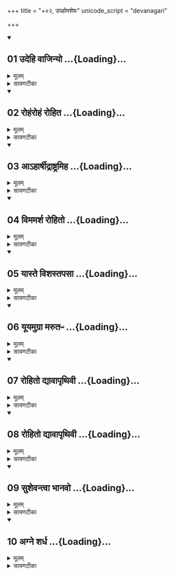 +++
title = "+०२, उपहोमशेषः"
unicode_script = "devanagari"

+++

<div class="js_include" includetitle="false" newlevelforh1="2" unfilled url="/vedAH_yajuH/taittirIyam/brAhmaNam/sarva-prastutiH/2/5/2/01_udehi_vAjinyo.md">
<details open><summary><h2>01 उदेहि वाजिन्यो ...{Loading}...</h2></summary>

<details><summary>मूलम्</summary>

उ॒देहि॑ वाजि॒न्यो अ॑स्य॒फ्स्व॑न्तः ।  
इ॒दꣳ रा॒ष्ट्रमा वि॑श सू॒नृता॑वत् ।  
यो रोहि॑तो॒ विश्व॑मि॒दञ्ज॒जान॑ ।  
स नो॑ रा॒ष्ट्रेषु॒ सुधि॑तान्दधातु ।  
</details>

<details><summary>सायणटीका</summary>

(SB) 1द्वितीयेऽनुवाके प्रथमामृचमाह - हे ताजित्! अश्वमेधे कर्मणि प्रयुज्यमान! हे अश्व! उदेहि जलमध्यादुद्गच्छ ॥ अत्राश्वमेधे भारद्वाजसूत्रम् - 'अश्वमपोऽवगाह्य स्नापयित्वा समुह्य ततो ह्यस्तारमनुदकमुदानयति उदेहि वाजिन्नित्यष्टाभिः' इति ॥ अतोऽत्राश्वमेधगतमश्वं संबोध्योच्यते योऽयमश्वोऽप्स्वन्तर्वर्तते स त्वमुदेहि, उद्गत्य च सूनृतावत् प्रीतियुक्तमिदं राष्ट्रमाविश ॥ इहास्यतामिह भुज्यतामित्येवंरूपा वाणी सूनृता ॥ अस्य चाश्वस्य पजापतिजन्यत्वेन तद्रूपत्वमुपचर्य प्रशस्यते - योऽश्वः स्वकारणभूतप्रजापतिरूपेण रजोगुणयुक्तत्वाद्रोहितस्सन् इदं विश्वं जनान उत्पादयामास, स प्रजापतिरूपोऽश्वो नोऽस्मानेतेषु राष्ट्रेषु सुधितान् सुखयुक्तान्कृत्वा स्थापयतु ॥॥
</details>

</details>
</div>
<div class="js_include" includetitle="false" newlevelforh1="2" unfilled url="/vedAH_yajuH/taittirIyam/brAhmaNam/sarva-prastutiH/2/5/2/02_rohaMrohaM_rohita.md">
<details open><summary><h2>02 रोहंरोहं रोहित ...{Loading}...</h2></summary>

<details><summary>मूलम्</summary>

रोहꣳ॑रोह॒ꣳ॒ रोहि॑त॒ आरु॑रोह ।  
प्र॒जाभि॒र्वृद्धि॑ञ्ज॒नुषा॑मु॒पस्थ᳚म् ।   
ताभि॒स्सꣳर॑ब्धो अविद॒थ्षडु॒र्वीः ।  
गा॒तुम्प्र॒पश्य॑न्नि॒ह रा॒ष्ट्रमाऽहाः᳚ ।  
</details>

<details><summary>सायणटीका</summary>

2अथ द्वितीयामाह - हे रोहित! रोहिद्वर्ण! प्रजापतिस्वरूपाश्च! रोहं रोह भौमं भोगं स्वर्गभोगं आरुरोह आरोहणं कुरु ॥ काभिः? प्रजाभिस्सह ॥ कमिव? वृद्धिमिच्छतां प्रजानां संबन्धि उपस्थं प्रत्यारोहणमिव ॥ ताभिः प्रजाभिः सह संरब्ध उत्साहयुक्तस्सन् षडुर्मीः अविदत् ज्ञातवानसि ॥ उर्वीर्गातुं गन्तुं प्रपश्यन्निह राष्ट्रं आहाः आहृतवानसि ॥ तव प्रेक्षणवशाद्राष्ट्रस्था जनाः संनिहिता इत्यर्थः ॥॥
</details>

</details>
</div>
<div class="js_include" includetitle="false" newlevelforh1="2" unfilled url="/vedAH_yajuH/taittirIyam/brAhmaNam/sarva-prastutiH/2/5/2/03_A-hArShIdrAShTramiha.md">
<details open><summary><h2>03 आऽहार्षीद्राष्ट्रमिह ...{Loading}...</h2></summary>

<details><summary>मूलम्</summary>

आऽहा॑र्षीद्रा॒ष्ट्रमि॒ह रोहि॑तः ।  
मृधो॒ व्या᳚स्थ॒दभ॑यन्नो अस्तु ॥4॥  
अ॒स्मभ्य॑न्द्यावापृथिवी॒ शक्व॑रीभिः ।  
रा॒ष्ट्रन्दु॑हाथामि॒ह रे॒वती॑भिः ।  
</details>

<details><summary>सायणटीका</summary>

3अथ तृतीयामाह - रोहितस्त्वं राष्ट्रमिह आहार्षीत् आहृतवानसि व्यास्थत् व्यास्थात् विरोधिनिष्पाद्यात् मृधो युद्धात् अश्वाभिन्नप्रजापते! तव प्रसादान्नोऽभयमस्तु ॥ अश्वाभिन्नप्रजापते! तव प्रसादात् द्यावापृथिवी द्यावापृथिव्यौ शक्वरीभिः शक्वरीछन्दोयुक्ताभिः रेवतीभिः सामाभिमानिनीभिर्देवताभिस्मह अस्मभ्यमस्मदर्थं राष्ट्रं दुहाथां पूरितवत्यौ ॥॥
</details>

</details>
</div>
<div class="js_include" includetitle="false" newlevelforh1="2" unfilled url="/vedAH_yajuH/taittirIyam/brAhmaNam/sarva-prastutiH/2/5/2/04_vimamarsha_rohito.md">
<details open><summary><h2>04 विममर्श रोहितो ...{Loading}...</h2></summary>

<details><summary>मूलम्</summary>

विम॑मर्श॒ रोहि॑तो वि॒श्वरू॑पः ।  
स॒मा॒च॒क्रा॒णᳶ प्र॒रुहो॒ रुह॑श्च ।  
दिव॑ङ्ग॒त्वाय॑ मह॒ता म॑हि॒म्ना ।  
वि नो॑ रा॒ष्ट्रमु॑नत्तु॒ पय॑सा॒ स्वेन॑ ।  
</details>

<details><summary>सायणटीका</summary>

4अथ चतुर्थीमाह - स रोहितः प्रजापतिः विममर्श परामर्शं कृतवाननेनेदं कर्म कृतमयमस्य फलस्य योग्य इति परामर्शः ॥ कीदृशः प्रजापतिः? विश्वरूपः सर्वजगदाकारेण वर्तमानः, तथा समाचक्राणः सम्यग्ग्रस्यमानान् फलविशेषान्कुर्वाणः ॥ ते च फलविशेषाः प्ररुहो रुहश्चेति शब्दद्वयेन निर्दिश्यन्ते ॥ प्रकर्षेण रुह्यन्ते प्राप्यन्त इति प्ररुहः स्वर्गभोगाः ॥ रुहो मानुषा भोगाः ॥ तदुभयं कुर्वाणः स प्रजापतिर्दिवं गत्वाय स्वर्गं प्राप्य महता महिम्ना स्वकीयेनात्याधिक्येन माहात्म्येन नोऽस्मदर्थमिदं राष्ट्रं स्वेन पयसा स्वकीयेन वृष्टिजलेन व्युयत्तु विशेषेण क्लेदयतु ॥॥
</details>

</details>
</div>
<div class="js_include" includetitle="false" newlevelforh1="2" unfilled url="/vedAH_yajuH/taittirIyam/brAhmaNam/sarva-prastutiH/2/5/2/05_yAste_vishastapasA.md">
<details open><summary><h2>05 यास्ते विशस्तपसा ...{Loading}...</h2></summary>

<details><summary>मूलम्</summary>

यास्ते॒ विश॒स्तप॑सा सम्बभू॒वुः ।  
गा॒य॒त्रव्ँव॒थ्समनु॒ तास्त॒ आऽगुः॑ ।  
तास्त्वा वि॑शन्तु॒ मह॑सा॒ स्वेन॑ ।  
सम्मा॑ता पु॒त्रो अ॒भ्ये॑तु॒ रोहि॑तः ॥5॥  
</details>

<details><summary>सायणटीका</summary>

5अथ पञ्चमीमाह - हे रोहित! प्रजापते! त्वदीयेन तपसा या विशः प्रजाः संबभूवुः ॥ तथा ह्यन्यत्राम्नायते - 'स तपोऽतप्यत ॥ स तपस्तप्त्वा ॥ इदꣳ सर्वमसृजत' इति ॥ ते त्वदीयास्ताः प्रजा गायत्रं वत्समन्वागुः ॥ 'एष वै गायत्रियै वत्सो यदाग्रयणः' इति श्रुत्यन्तरात् ॥ आग्रयणग्रहो गायत्र्याख्यधेनोर्वत्सस्थानीयः ॥ तमाग्रयणाख्यं वत्समश्वमेधस्य मध्यमेऽहन्यनुष्ठितवन्तः ॥ ताः प्रजाः स्वेन महसा स्वकीयेनानुष्ठितेन महिमाख्यग्रहेण त्वां विशन्तु ॥ किं वहुना - माता सर्वभूतानां सम्यङ्निर्माता पुत्रवद्रक्षको रोहितोऽश्वरूपः प्रजापतिः अभ्येतु अस्मानभिलक्ष्यागच्छतु ॥॥
</details>

</details>
</div>
<div class="js_include" includetitle="false" newlevelforh1="2" unfilled url="/vedAH_yajuH/taittirIyam/brAhmaNam/sarva-prastutiH/2/5/2/06_yUyamugrA_marutapH.md">
<details open><summary><h2>06 यूयमुग्रा मरुतᳶ ...{Loading}...</h2></summary>

<details><summary>मूलम्</summary>

यू॒यमु॑ग्रा मरुतᳶ पृश्ञिमातरः ।  
इन्द्रे॑ण स॒युजा॒ प्रमृ॑णीथ॒ शत्रून्॑ ।   
आ वो॒ रोहि॑तो अशृणोदभिद्यवः ।  
त्रिस॑प्तासो मरुतस्स्वादुसम्मुदः ।  
</details>

<details><summary>सायणटीका</summary>

6अथ षष्ठीमाह - हे मरुतः! यूयं सयुजा युष्माभिस्सहावस्थितेनेन्द्रेण साकमस्मदीयान् शत्रून् प्रमृणीथ निराकुरुत ॥ रोहितः प्रजापतिरूपोऽयमश्वो वो युष्मानाऽशृणोन् शत्रुक्षयकारिण एते इति भवदीया कीर्तिं सर्वदा शृणोति ॥ कीदृशा मरुतः? उग्राः शत्रुविषये कोपयुक्ताः ॥ पृश्निर्मातैषां ते पृश्निमातरः ॥ 'पृश्नेः पुत्रा उपमासः' इति हि मन्त्रान्तरम् ॥ 'पृश्नियै वै पयसो मरुतो जाताः' इति च ब्राह्मणम् ॥ अभिद्यवः अभितो द्योतमानः त्रिसप्तासः त्रिविधाः सप्त संख्या येषां ते त्रिसप्तासः ॥ 'सप्तगणा वै मरुतः'5 इति ब्राह्मणाम्नानात् ॥ सप्तगणाः सप्तसंख्याकाः ॥ तत्र 'धुनिश्च ध्वान्तश्च' इत्यारण्यकानुवाकोक्तो गणो मध्यमः ॥ तस्मात्पूर्ववर्तिनः 'ईदृङ्च' इत्यादिनाक्तास्त्रयो गणाः ॥ 'ऋतश्च सत्यश्च'8 इत्यादिनोक्ता उत्तरभाविनस्त्रयो गणास्तत्रैकस्मिन्गणत्रये तिस्रः सप्तसंख्या विद्यन्ते तस्मात्ते त्रिसप्तास इत्युच्यन्ते ॥ स्वादुना हविषा सम्यङ्मोदन्त इति स्वादुसंमुदः ॥ अत्र मरुत इनि संबुद्ध्यन्तं पदं द्विराम्नातम्, तच्च वाक्यद्वये योजनीयम् ॥ हे मरुतः! शत्रून्प्रमृणीथ ॥ हे मरुतः! युष्मान् रोहितोऽशृणोदिति योजना ॥॥
</details>

</details>
</div>
<div class="js_include" includetitle="false" newlevelforh1="2" unfilled url="/vedAH_yajuH/taittirIyam/brAhmaNam/sarva-prastutiH/2/5/2/07_rohito_dyAvApRthivI.md">
<details open><summary><h2>07 रोहितो द्यावापृथिवी ...{Loading}...</h2></summary>

<details><summary>मूलम्</summary>

रोहि॑तो॒ द्यावा॑पृथि॒वी ज॑जान ।  
तस्मि॒ꣵ॒स्तन्तु॑म्परमे॒ष्ठी त॑तान ।  
तस्मि॑ञ्छिश्रिये अ॒ज एक॑पात् ।  
अदृꣳ॑ह॒द्द्यावा॑पृथि॒वी बले॑न ।  
</details>

<details><summary>सायणटीका</summary>

7अथ सप्तमीमाह - योयं रोहितोऽश्वरूपः प्रजापतिः स एव पुरा द्यावापृथिव्यावुत्पादितवान् ॥ तस्मिन् रोहितेऽश्वे परमेष्ठी प्रजापतिः तन्तुं अश्वमेधतन्तुपरम्परां ततान विस्तारितवान् ॥ एक एव पद्यते गच्छतीत्येकपात् ॥ तथा च मन्त्रान्तरम् - 'सूर्य एकाकी चरति' हति ॥ स च मनुष्यवत्सृष्टिमध्ये पूनःपुनर्जन्मरहितत्वादजः तादृशः सूर्योऽपि तस्मिन् रोहितेऽश्वे शिश्रिये आश्रितवान् ॥ रोहिताश्वस्य प्रजापतिद्वारा जगत्सृष्टिकर्तृत्वात्सूर्यस्य तदाश्रितत्वं युक्तम् ॥ स च रोहितः प्रजापतिः स्वकीयेन बलेन द्यावापृथिव्यौ अदृंहत् दृढीचकार ॥॥
</details>

</details>
</div>
<div class="js_include" includetitle="false" newlevelforh1="2" unfilled url="/vedAH_yajuH/taittirIyam/brAhmaNam/sarva-prastutiH/2/5/2/08_rohito_dyAvApRthivI.md">
<details open><summary><h2>08 रोहितो द्यावापृथिवी ...{Loading}...</h2></summary>

<details><summary>मूलम्</summary>

रोहि॑तो॒ द्यावा॑पृथि॒वी अ॑दृꣳहत् ।  
तेन॒ सुव॑स्स्तभि॒तन्तेन॒ नाकः॑ ॥6॥  
सो अ॒न्तरि॑ख्षे॒ रज॑सो वि॒मानः॑ ।  
तेन॑ दे॒वास्सुव॒रन्व॑विन्दन्न् ।  
</details>

<details><summary>सायणटीका</summary>

8अथाष्टमीमाह - रोहितः प्रजापतिः द्यावापृथिव्यौ दृढीकृतवान् ॥ तेन रोहितेन सवः स्तम्भितं स्वर्गलोको यथाऽधो न पतति तथा स्तम्भितः ॥ तथा नाकनामा स्वर्गविशेषोऽपि तेन स्तम्भितः ॥ स एव रोहितोऽन्तरिंक्षे रजसो रञ्जकस्य ज्योतिर्गणस्योदकस्य वा विमानो विशेषेण निर्माता ॥ तेन रोहितेन देवा इन्द्रादयोऽपि सुवरन्वविन्दन् स्वर्गं लब्धवन्तः ॥ एवमेतैरष्टभिर्मन्त्रैरश्वमेधगतस्याश्वस्य जलमध्यादुद्गमनं कुर्यात् ॥॥
</details>

</details>
</div>
<div class="js_include" includetitle="false" newlevelforh1="2" unfilled url="/vedAH_yajuH/taittirIyam/brAhmaNam/sarva-prastutiH/2/5/2/09_sushevantvA_bhAnavo.md">
<details open><summary><h2>09 सुशेवन्त्वा भानवो ...{Loading}...</h2></summary>

<details><summary>मूलम्</summary>

सु॒शेव॑न्त्वा भा॒नवो॑ दीदि॒वाꣳस᳚म् ।  
सम॑ग्रासो जु॒ह्वो॑ जातवेदः ।  
उ॒ख्षन्ति॑ त्वा वा॒जिन॒मा घृ॒तेन॑ ।  
सꣳस॑मग्ने युवसे॒ भोज॑नानि ।  
</details>

<details><summary>सायणटीका</summary>

9अथ नवमीमाह - हे जातवेदः! जुह्वो जुह्वाद्याः स्रुचः समग्रासः घृतपूर्णाः सत्यः स्वनिष्ठेन घृतेन त्वामुक्षन्ति ॥ कीदृशयो जुह्वाद्याः? भानवो घृतपूर्णत्वाद्भासमानाः ॥ कीदृशं त्वां? सुशेवं सुखेन सेवितुं शक्यं दीदिवांसं अत्यन्तं दीप्यमानं वाजिनं वेगवन्तम् ॥ अत्र त्वेति पदं द्वितीयान्तं द्विराम्नातम् ॥ तत्रैकं प्रथमान्तत्वेनोपरि नेतव्यम् ॥ हे अग्ने! त्वं भोजनानि भोक्तुं योग्यान्यस्मदीयहवींषि संसं अत्यन्तसम्यक्त्वेन युवसे मिश्रयसि स्वीकरोषीत्यर्थः ॥॥
</details>

</details>
</div>
<div class="js_include" includetitle="false" newlevelforh1="2" unfilled url="/vedAH_yajuH/taittirIyam/brAhmaNam/sarva-prastutiH/2/5/2/10_agne_shardha.md">
<details open><summary><h2>10 अग्ने शर्ध ...{Loading}...</h2></summary>

<details><summary>मूलम्</summary>

अग्ने॒ शर्ध॑ मह॒ते सौभ॑गाय ।   
तव॑ द्यु॒म्नान्यु॑त्त॒मानि॑ सन्तु ।  
सञ्जा᳚स्प॒त्यꣳ सु॒यम॒मा कृ॑णुष्व ।  
श॒त्रू॒य॒ताम॒भि ति॑ष्ठा॒ महाꣳ॑सि ॥7॥  
</details>

<details><summary>सायणटीका</summary>

10अथ दशमीमाह -हे अग्ने? अस्माकं महते सौभगाय सौभाग्याय शर्ध उत्सहस्व ॥ तव संबन्धीनि द्युम्नानि उत्तमानि मणिमुक्तादीनि धनान्यस्माकं सन्तु ॥ जास्पत्यं जायापतिभावं सुयमं सुष्ठु नियतं समाकृणुष्व सम्यक् संपादय ॥ शत्रूयतां शात्रवमिच्छतां पुरुषाणां महांसि तेजांसि अभितिष्ठ अभित आक्रामस्व ॥ इदं मन्त्रद्वयमाग्नेये कर्मणि द्रष्टव्यम् ॥ तत्रोत्तरस्य विवाहकर्मण्यपि विनियोगं बोधायन आह – 'अथ तथोपविश्यान्वारब्धायामुपयमनीर्जुहोत्यग्ने शर्ध महते सौभगाय' इति ॥॥

इति तैत्तिरयिब्राह्मणभाष्ये द्वितीयकाण्डे पञ्चमप्रपाठके द्वितीयोऽनुवाकः ॥  
</details>

</details>
</div>